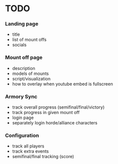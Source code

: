 # TODO
### Landing page
* title
* list of mount offs
* socials

### Mount off page
* description
* models of mounts
* script/visualization
* how to overlay when youtube embed is fullscreen
### Armory Sync
* track overall progress (semifinal/final/victory)
* track progress in given mount off
* login page
* separately login horde/alliance characters

### Configuration
* track all players
* track extra events
* semifinal/final tracking (score)
